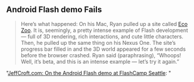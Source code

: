 <article><h2>Android Flash demo Fails</h2><blockquote><p>Here’s what happened: On his Mac, Ryan pulled up a site called <a href="http://ecodazoo.com/">Eco Zoo</a>. It is, seemingly, a pretty intense example of Flash development — full of 3D rendering, rich interactions, and cute little characters. Then, he pulled up the same thing on his Nexus One. The site’s progress bar filled in and the 3D world appeared for a few seconds before the browser crashed. Ryan said (paraphrasing), “Whoops! Well, it’s beta, and this is an intense example — let’s try it again.”</p></blockquote><p>"<a href="http://jeffcroft.com/blog/2010/may/08/android-flash-demo-flashcamp-seattle/">JeffCroft.com: On the Android Flash demo at FlashCamp Seattle</a>: "</p><p> </p></article>